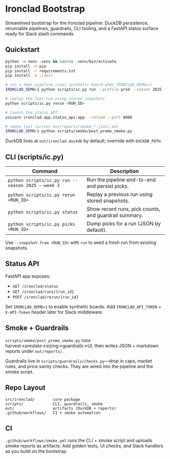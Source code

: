 # Ironclad Bootstrap

Streamlined bootstrap for the Ironclad pipeline: DuckDB persistence, rerunnable pipelines, guardrails, CLI tooling, and a FastAPI status surface ready for Slack slash commands.

## Quickstart

```bash
python -m venv .venv && source .venv/bin/activate
pip install -U pip
pip install -r requirements.txt
pip install -e .[dev]

# run a demo pipeline (uses synthetic board when IRONCLAD_DEMO=1)
IRONCLAD_DEMO=1 python scripts/ic.py run --profile prod --season 2025 --week 3

# replay the last run using stored snapshots
python scripts/ic.py rerun <RUN_ID>

# launch the status API
uvicorn ironclad.app.status_api:app --reload --port 8080

# smoke test (writes out/reports/smoke_*.json|.md)
IRONCLAD_DEMO=1 python scripts/smoke/post_promo_smoke.py
```

DuckDB lives at `out/ironclad.duckdb` by default; override with `DUCKDB_PATH`.

## CLI (scripts/ic.py)

| Command | Description |
| --- | --- |
| `python scripts/ic.py run --season 2025 --week 3` | Run the pipeline end-to-end and persist picks. |
| `python scripts/ic.py rerun <RUN_ID>` | Replay a previous run using stored snapshots. |
| `python scripts/ic.py status` | Show recent runs, pick counts, and guardrail summary. |
| `python scripts/ic.py picks <RUN_ID>` | Dump picks for a run (JSON by default). |

Use `--snapshot-from <RUN_ID>` with `run` to seed a fresh run from existing snapshots.

## Status API

FastAPI app exposes:

- `GET /ironclad/status`
- `GET /ironclad/runs/{run_id}`
- `POST /ironclad/rerun/{run_id}`

Set `IRONCLAD_DEMO=1` to enable synthetic boards. Add `IRONCLAD_API_TOKEN` + `X-API-Token` header later for Slack middleware.

## Smoke + Guardrails

`scripts/smoke/post_promo_smoke.py` runs harvest→preslate→sizing→guardrails→UI, then writes JSON + markdown reports under `out/reports/`.

Guardrails live in `scripts/guardrails/checks.py`—drop in caps, market rules, and price sanity checks. They are wired into the pipeline and the smoke script.

## Repo Layout

```
src/ironclad/        core package
scripts/             CLI, guardrails, smoke
out/                 artifacts (DuckDB + reports)
.github/workflows/   CI + smoke automation
```

## CI

`.github/workflows/smoke.yml` runs the CLI + smoke script and uploads smoke reports as artifacts. Add golden tests, UI checks, and Slack handlers as you build on the bootstrap.
